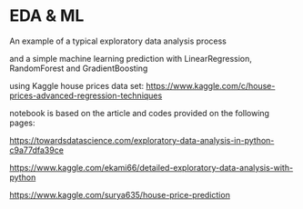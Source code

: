 # EDA & ML

An example of a typical exploratory data analysis process

and a simple machine learning prediction with LinearRegression, RandomForest and GradientBoosting

using Kaggle house prices data set: https://www.kaggle.com/c/house-prices-advanced-regression-techniques

notebook is based on the article and codes provided on the following pages:

https://towardsdatascience.com/exploratory-data-analysis-in-python-c9a77dfa39ce

https://www.kaggle.com/ekami66/detailed-exploratory-data-analysis-with-python

https://www.kaggle.com/surya635/house-price-prediction
